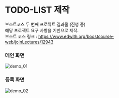 # TODO-LIST 제작
부스트코스 두 번째 프로젝트 결과물 (진행 중) <br>
해당 프로젝트 요구 사항을 기반으로 제작. <br>
부스트 코스 링크 : https://www.edwith.org/boostcourse-web/joinLectures/12943

### 메인 화면
![demo_01](https://user-images.githubusercontent.com/39795055/71869241-b6ac9900-3154-11ea-91b3-1d4d46965d2d.png)
### 등록 화면
![demo_02](https://user-images.githubusercontent.com/39795055/71869246-b90ef300-3154-11ea-91ef-06e904c83b91.png)
